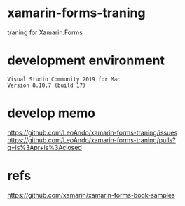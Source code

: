 # xamarin-forms-traning
traning for Xamarin.Forms

# development environment

```
Visual Studio Community 2019 for Mac
Version 8.10.7 (build 17)
```

# develop memo
https://github.com/LeoAndo/xamarin-forms-traning/issues<br>
https://github.com/LeoAndo/xamarin-forms-traning/pulls?q=is%3Apr+is%3Aclosed<br>

# refs
https://github.com/xamarin/xamarin-forms-book-samples
